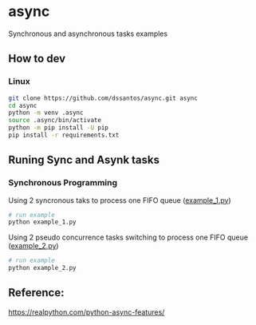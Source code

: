 
# async
Synchronous and asynchronous tasks examples

## How to dev

### Linux
```bash
git clone https://github.com/dssantos/async.git async
cd async
python -m venv .async
source .async/bin/activate
python -m pip install -U pip
pip install -r requirements.txt
```

## Runing Sync and Asynk tasks

### Synchronous Programming
Using 2 syncronous taks to process one FIFO queue ([example_1.py](example_1.py))
```bash
# run example
python example_1.py
```

Using 2 pseudo concurrence tasks switching to process one FIFO queue ([example_2.py](example_2.py))
```bash
# run example
python example_2.py
```

## Reference:
https://realpython.com/python-async-features/
